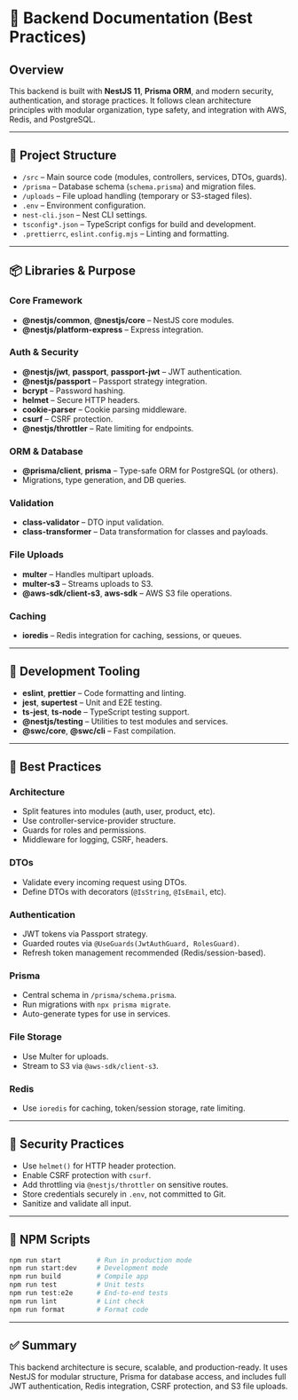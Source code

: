 # 🔧 Backend Documentation (Best Practices)

## Overview
This backend is built with **NestJS 11**, **Prisma ORM**, and modern security, authentication, and storage practices. It follows clean architecture principles with modular organization, type safety, and integration with AWS, Redis, and PostgreSQL.

---

## 📁 Project Structure

- `/src` – Main source code (modules, controllers, services, DTOs, guards).
- `/prisma` – Database schema (`schema.prisma`) and migration files.
- `/uploads` – File upload handling (temporary or S3-staged files).
- `.env` – Environment configuration.
- `nest-cli.json` – Nest CLI settings.
- `tsconfig*.json` – TypeScript configs for build and development.
- `.prettierrc`, `eslint.config.mjs` – Linting and formatting.

---

## 📦 Libraries & Purpose

### Core Framework
- **@nestjs/common**, **@nestjs/core** – NestJS core modules.
- **@nestjs/platform-express** – Express integration.

### Auth & Security
- **@nestjs/jwt**, **passport**, **passport-jwt** – JWT authentication.
- **@nestjs/passport** – Passport strategy integration.
- **bcrypt** – Password hashing.
- **helmet** – Secure HTTP headers.
- **cookie-parser** – Cookie parsing middleware.
- **csurf** – CSRF protection.
- **@nestjs/throttler** – Rate limiting for endpoints.

### ORM & Database
- **@prisma/client**, **prisma** – Type-safe ORM for PostgreSQL (or others).
- Migrations, type generation, and DB queries.

### Validation
- **class-validator** – DTO input validation.
- **class-transformer** – Data transformation for classes and payloads.

### File Uploads
- **multer** – Handles multipart uploads.
- **multer-s3** – Streams uploads to S3.
- **@aws-sdk/client-s3**, **aws-sdk** – AWS S3 file operations.

### Caching
- **ioredis** – Redis integration for caching, sessions, or queues.

---

## 🧪 Development Tooling

- **eslint**, **prettier** – Code formatting and linting.
- **jest**, **supertest** – Unit and E2E testing.
- **ts-jest**, **ts-node** – TypeScript testing support.
- **@nestjs/testing** – Utilities to test modules and services.
- **@swc/core**, **@swc/cli** – Fast compilation.

---

## 🧱 Best Practices

### Architecture
- Split features into modules (auth, user, product, etc).
- Use controller-service-provider structure.
- Guards for roles and permissions.
- Middleware for logging, CSRF, headers.

### DTOs
- Validate every incoming request using DTOs.
- Define DTOs with decorators (`@IsString`, `@IsEmail`, etc).

### Authentication
- JWT tokens via Passport strategy.
- Guarded routes via `@UseGuards(JwtAuthGuard, RolesGuard)`.
- Refresh token management recommended (Redis/session-based).

### Prisma
- Central schema in `/prisma/schema.prisma`.
- Run migrations with `npx prisma migrate`.
- Auto-generate types for use in services.

### File Storage
- Use Multer for uploads.
- Stream to S3 via `@aws-sdk/client-s3`.

### Redis
- Use `ioredis` for caching, token/session storage, rate limiting.

---

## 🔐 Security Practices

- Use `helmet()` for HTTP header protection.
- Enable CSRF protection with `csurf`.
- Add throttling via `@nestjs/throttler` on sensitive routes.
- Store credentials securely in `.env`, not committed to Git.
- Sanitize and validate all input.

---

## 📜 NPM Scripts

```bash
npm run start         # Run in production mode
npm run start:dev     # Development mode
npm run build         # Compile app
npm run test          # Unit tests
npm run test:e2e      # End-to-end tests
npm run lint          # Lint check
npm run format        # Format code
```

---

## ✅ Summary

This backend architecture is secure, scalable, and production-ready. It uses NestJS for modular structure, Prisma for database access, and includes full JWT authentication, Redis integration, CSRF protection, and S3 file uploads.
